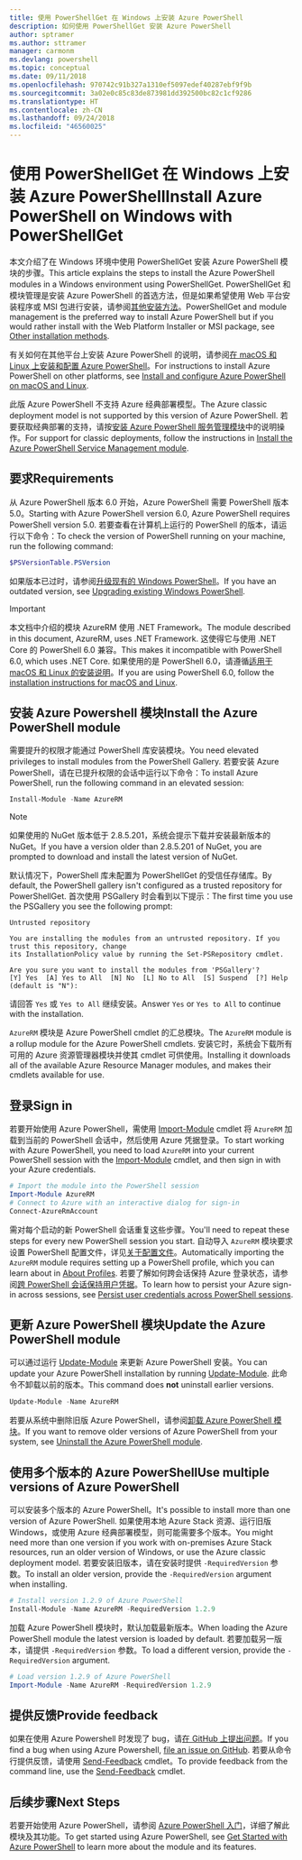 ```yaml
---
title: 使用 PowerShellGet 在 Windows 上安装 Azure PowerShell
description: 如何使用 PowerShellGet 安装 Azure PowerShell
author: sptramer
ms.author: sttramer
manager: carmonm
ms.devlang: powershell
ms.topic: conceptual
ms.date: 09/11/2018
ms.openlocfilehash: 970742c91b327a1310ef5097edef40287ebf9f9b
ms.sourcegitcommit: 3a02e0c85c83de873981dd392500bc82c1cf9286
ms.translationtype: HT
ms.contentlocale: zh-CN
ms.lasthandoff: 09/24/2018
ms.locfileid: "46560025"
---
```

# <a name="install-azure-powershell-on-windows-with-powershellget"></a><span data-ttu-id="6ddef-103">使用 PowerShellGet 在 Windows 上安装 Azure PowerShell</span><span class="sxs-lookup"><span data-stu-id="6ddef-103">Install Azure PowerShell on Windows with PowerShellGet</span></span>

<span data-ttu-id="6ddef-104">本文介绍了在 Windows 环境中使用 PowerShellGet 安装 Azure PowerShell 模块的步骤。</span><span class="sxs-lookup"><span data-stu-id="6ddef-104">This article explains the steps to install the Azure PowerShell modules in a Windows environment using PowerShellGet.</span></span> <span data-ttu-id="6ddef-105">PowerShellGet 和模块管理是安装 Azure PowerShell 的首选方法，但是如果希望使用 Web 平台安装程序或 MSI 包进行安装，请参阅[其他安装方法](other-install.md)。</span><span class="sxs-lookup"><span data-stu-id="6ddef-105">PowerShellGet and module management is the preferred way to install Azure PowerShell but if you would rather install with the Web Platform Installer or MSI package, see [Other installation methods](other-install.md).</span></span>

<span data-ttu-id="6ddef-106">有关如何在其他平台上安装 Azure PowerShell 的说明，请参阅[在 macOS 和 Linux 上安装和配置 Azure PowerShell](install-azurermps-maclinux.md)。</span><span class="sxs-lookup"><span data-stu-id="6ddef-106">For instructions to install Azure PowerShell on other platforms, see [Install and configure Azure PowerShell on macOS and Linux](install-azurermps-maclinux.md).</span></span>

<span data-ttu-id="6ddef-107">此版 Azure PowerShell 不支持 Azure 经典部署模型。</span><span class="sxs-lookup"><span data-stu-id="6ddef-107">The Azure classic deployment model is not supported by this version of Azure PowerShell.</span></span> <span data-ttu-id="6ddef-108">若要获取经典部署的支持，请按[安装 Azure PowerShell 服务管理模块](/powershell/azure/servicemanagement/install-azure-ps)中的说明操作。</span><span class="sxs-lookup"><span data-stu-id="6ddef-108">For support for classic deployments, follow the instructions in [Install the Azure PowerShell Service Management module](/powershell/azure/servicemanagement/install-azure-ps).</span></span>

## <a name="requirements"></a><span data-ttu-id="6ddef-109">要求</span><span class="sxs-lookup"><span data-stu-id="6ddef-109">Requirements</span></span>

<span data-ttu-id="6ddef-110">从 Azure PowerShell 版本 6.0 开始，Azure PowerShell 需要 PowerShell 版本 5.0。</span><span class="sxs-lookup"><span data-stu-id="6ddef-110">Starting with Azure PowerShell version 6.0, Azure PowerShell requires PowerShell version 5.0.</span></span> <span data-ttu-id="6ddef-111">若要查看在计算机上运行的 PowerShell 的版本，请运行以下命令：</span><span class="sxs-lookup"><span data-stu-id="6ddef-111">To check the version of PowerShell running on your machine, run the following command:</span></span>

```powershell
$PSVersionTable.PSVersion
```

<span data-ttu-id="6ddef-112">如果版本已过时，请参阅[升级现有的 Windows PowerShell](/powershell/scripting/setup/installing-windows-powershell?view=powershell-6#upgrading-existing-windows-powershell)。</span><span class="sxs-lookup"><span data-stu-id="6ddef-112">If you have an outdated version, see [Upgrading existing Windows PowerShell](/powershell/scripting/setup/installing-windows-powershell?view=powershell-6#upgrading-existing-windows-powershell).</span></span>

> [!IMPORTANT]
> <span data-ttu-id="6ddef-113">本文档中介绍的模块 AzureRM 使用 .NET Framework。</span><span class="sxs-lookup"><span data-stu-id="6ddef-113">The module described in this document, AzureRM, uses .NET Framework.</span></span> <span data-ttu-id="6ddef-114">这使得它与使用 .NET Core 的 PowerShell 6.0 兼容。</span><span class="sxs-lookup"><span data-stu-id="6ddef-114">This makes it incompatible with PowerShell 6.0, which uses .NET Core.</span></span> <span data-ttu-id="6ddef-115">如果使用的是 PowerShell 6.0，请遵循[适用于 macOS 和 Linux 的安装说明](install-azurermps-maclinux.md)。</span><span class="sxs-lookup"><span data-stu-id="6ddef-115">If you are using PowerShell 6.0, follow the [installation instructions for macOS and Linux](install-azurermps-maclinux.md).</span></span>

## <a name="install-the-azure-powershell-module"></a><span data-ttu-id="6ddef-116">安装 Azure Powershell 模块</span><span class="sxs-lookup"><span data-stu-id="6ddef-116">Install the Azure PowerShell module</span></span>

<span data-ttu-id="6ddef-117">需要提升的权限才能通过 PowerShell 库安装模块。</span><span class="sxs-lookup"><span data-stu-id="6ddef-117">You need elevated privileges to install modules from the PowerShell Gallery.</span></span> <span data-ttu-id="6ddef-118">若要安装 Azure PowerShell，请在已提升权限的会话中运行以下命令：</span><span class="sxs-lookup"><span data-stu-id="6ddef-118">To install Azure PowerShell, run the following command in an elevated session:</span></span>

```powershell
Install-Module -Name AzureRM
```

> [!NOTE]
> <span data-ttu-id="6ddef-119">如果使用的 NuGet 版本低于 2.8.5.201，系统会提示下载并安装最新版本的 NuGet。</span><span class="sxs-lookup"><span data-stu-id="6ddef-119">If you have a version older than 2.8.5.201 of NuGet, you are prompted to download and install the latest version of NuGet.</span></span>

<span data-ttu-id="6ddef-120">默认情况下，PowerShell 库未配置为 PowerShellGet 的受信任存储库。</span><span class="sxs-lookup"><span data-stu-id="6ddef-120">By default, the PowerShell gallery isn't configured as a trusted repository for PowerShellGet.</span></span> <span data-ttu-id="6ddef-121">首次使用 PSGallery 时会看到以下提示：</span><span class="sxs-lookup"><span data-stu-id="6ddef-121">The first time you use the PSGallery you see the following prompt:</span></span>

```output
Untrusted repository

You are installing the modules from an untrusted repository. If you trust this repository, change
its InstallationPolicy value by running the Set-PSRepository cmdlet.

Are you sure you want to install the modules from 'PSGallery'?
[Y] Yes  [A] Yes to All  [N] No  [L] No to All  [S] Suspend  [?] Help (default is "N"):
```

<span data-ttu-id="6ddef-122">请回答 `Yes` 或 `Yes to All` 继续安装。</span><span class="sxs-lookup"><span data-stu-id="6ddef-122">Answer `Yes` or `Yes to All` to continue with the installation.</span></span>

<span data-ttu-id="6ddef-123">`AzureRM` 模块是 Azure PowerShell cmdlet 的汇总模块。</span><span class="sxs-lookup"><span data-stu-id="6ddef-123">The `AzureRM` module is a rollup module for the Azure PowerShell cmdlets.</span></span> <span data-ttu-id="6ddef-124">安装它时，系统会下载所有可用的 Azure 资源管理器模块并使其 cmdlet 可供使用。</span><span class="sxs-lookup"><span data-stu-id="6ddef-124">Installing it downloads all of the available Azure Resource Manager modules, and makes their cmdlets available for use.</span></span>

## <a name="sign-in"></a><span data-ttu-id="6ddef-125">登录</span><span class="sxs-lookup"><span data-stu-id="6ddef-125">Sign in</span></span>

<span data-ttu-id="6ddef-126">若要开始使用 Azure PowerShell，需使用 [Import-Module](/powershell/module/Microsoft.PowerShell.Core/Import-Module) cmdlet 将 `AzureRM` 加载到当前的 PowerShell 会话中，然后使用 Azure 凭据登录。</span><span class="sxs-lookup"><span data-stu-id="6ddef-126">To start working with Azure PowerShell, you need to load `AzureRM` into your current PowerShell session with the [Import-Module](/powershell/module/Microsoft.PowerShell.Core/Import-Module) cmdlet, and then sign in with your Azure credentials.</span></span>

```powershell
# Import the module into the PowerShell session
Import-Module AzureRM
# Connect to Azure with an interactive dialog for sign-in
Connect-AzureRmAccount
```

<span data-ttu-id="6ddef-127">需对每个启动的新 PowerShell 会话重复这些步骤。</span><span class="sxs-lookup"><span data-stu-id="6ddef-127">You'll need to repeat these steps for every new PowerShell session you start.</span></span> <span data-ttu-id="6ddef-128">自动导入 `AzureRM` 模块要求设置 PowerShell 配置文件，详见[关于配置文件](/powershell/module/microsoft.powershell.core/about/about_profiles)。</span><span class="sxs-lookup"><span data-stu-id="6ddef-128">Automatically importing the `AzureRM` module requires setting up a PowerShell profile, which you can learn about in [About Profiles](/powershell/module/microsoft.powershell.core/about/about_profiles).</span></span>
<span data-ttu-id="6ddef-129">若要了解如何跨会话保持 Azure 登录状态，请参阅[跨 PowerShell 会话保持用户凭据](context-persistence.md)。</span><span class="sxs-lookup"><span data-stu-id="6ddef-129">To learn how to persist your Azure sign-in across sessions, see [Persist user credentials across PowerShell sessions](context-persistence.md).</span></span>

## <a name="update-the-azure-powershell-module"></a><span data-ttu-id="6ddef-130">更新 Azure PowerShell 模块</span><span class="sxs-lookup"><span data-stu-id="6ddef-130">Update the Azure PowerShell module</span></span>

<span data-ttu-id="6ddef-131">可以通过运行 [Update-Module](/powershell/module/powershellget/update-module) 来更新 Azure PowerShell 安装。</span><span class="sxs-lookup"><span data-stu-id="6ddef-131">You can update your Azure PowerShell installation by running [Update-Module](/powershell/module/powershellget/update-module).</span></span> <span data-ttu-id="6ddef-132">此命令不卸载以前的版本。</span><span class="sxs-lookup"><span data-stu-id="6ddef-132">This command does __not__ uninstall earlier versions.</span></span>

```powershell
Update-Module -Name AzureRM
```

<span data-ttu-id="6ddef-133">若要从系统中删除旧版 Azure PowerShell，请参阅[卸载 Azure PowerShell 模块](uninstall-azurerm-ps.md)。</span><span class="sxs-lookup"><span data-stu-id="6ddef-133">If you want to remove older versions of Azure PowerShell from your system, see [Uninstall the Azure PowerShell module](uninstall-azurerm-ps.md).</span></span>

## <a name="use-multiple-versions-of-azure-powershell"></a><span data-ttu-id="6ddef-134">使用多个版本的 Azure PowerShell</span><span class="sxs-lookup"><span data-stu-id="6ddef-134">Use multiple versions of Azure PowerShell</span></span>

<span data-ttu-id="6ddef-135">可以安装多个版本的 Azure PowerShell。</span><span class="sxs-lookup"><span data-stu-id="6ddef-135">It's possible to install more than one version of Azure PowerShell.</span></span> <span data-ttu-id="6ddef-136">如果使用本地 Azure Stack 资源、运行旧版 Windows，或使用 Azure 经典部署模型，则可能需要多个版本。</span><span class="sxs-lookup"><span data-stu-id="6ddef-136">You might need more than one version if you work with on-premises Azure Stack resources, run an older version of Windows, or use the Azure classic deployment model.</span></span> <span data-ttu-id="6ddef-137">若要安装旧版本，请在安装时提供 `-RequiredVersion` 参数。</span><span class="sxs-lookup"><span data-stu-id="6ddef-137">To install an older version, provide the `-RequiredVersion` argument when installing.</span></span>

```powershell
# Install version 1.2.9 of Azure PowerShell
Install-Module -Name AzureRM -RequiredVersion 1.2.9
```

<span data-ttu-id="6ddef-138">加载 Azure PowerShell 模块时，默认加载最新版本。</span><span class="sxs-lookup"><span data-stu-id="6ddef-138">When loading the Azure PowerShell module the latest version is loaded by default.</span></span> <span data-ttu-id="6ddef-139">若要加载另一版本，请提供 `-RequiredVersion` 参数。</span><span class="sxs-lookup"><span data-stu-id="6ddef-139">To load a different version, provide the `-RequiredVersion` argument.</span></span>

```powershell
# Load version 1.2.9 of Azure PowerShell
Import-Module -Name AzureRM -RequiredVersion 1.2.9
```

## <a name="provide-feedback"></a><span data-ttu-id="6ddef-140">提供反馈</span><span class="sxs-lookup"><span data-stu-id="6ddef-140">Provide feedback</span></span>

<span data-ttu-id="6ddef-141">如果在使用 Azure Powershell 时发现了 bug，请[在 GitHub 上提出问题](https://github.com/Azure/azure-powershell/issues)。</span><span class="sxs-lookup"><span data-stu-id="6ddef-141">If you find a bug when using Azure Powershell, [file an issue on GitHub](https://github.com/Azure/azure-powershell/issues).</span></span>
<span data-ttu-id="6ddef-142">若要从命令行提供反馈，请使用 [Send-Feedback](/powershell/module/azurerm.profile/send-feedback) cmdlet。</span><span class="sxs-lookup"><span data-stu-id="6ddef-142">To provide feedback from the command line, use the [Send-Feedback](/powershell/module/azurerm.profile/send-feedback) cmdlet.</span></span>

## <a name="next-steps"></a><span data-ttu-id="6ddef-143">后续步骤</span><span class="sxs-lookup"><span data-stu-id="6ddef-143">Next Steps</span></span>

<span data-ttu-id="6ddef-144">若要开始使用 Azure PowerShell，请参阅 [Azure PowerShell 入门](get-started-azureps.md)，详细了解此模块及其功能。</span><span class="sxs-lookup"><span data-stu-id="6ddef-144">To get started using Azure PowerShell, see [Get Started with Azure PowerShell](get-started-azureps.md) to learn more about the module and its features.</span></span>